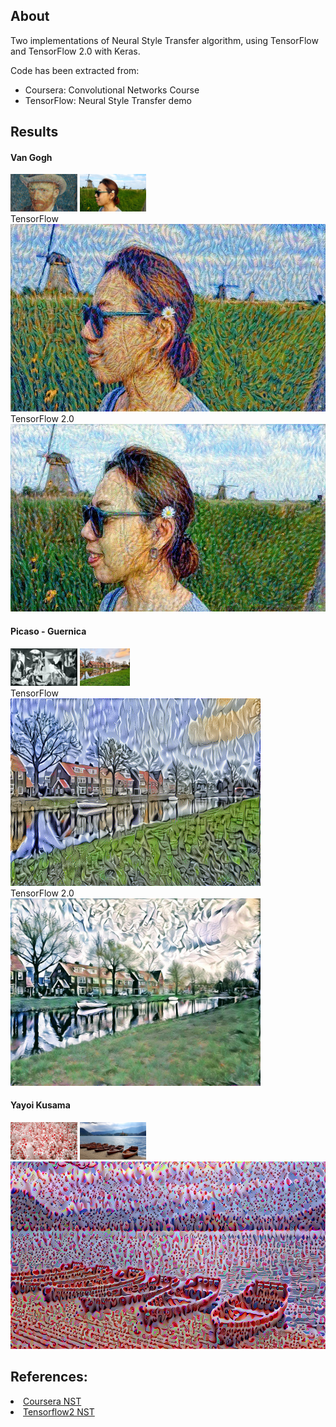## About

Two implementations of Neural Style Transfer algorithm, using TensorFlow and TensorFlow 2.0 with Keras.

Code has been extracted from:

- Coursera: Convolutional Networks Course
- TensorFlow: Neural Style Transfer demo 

## Results

#### Van Gogh

<div>
<img src="./tensorflow1/images/pattern_5.png" alt="alt text" width="auto" height="60">
<img src="./tensorflow1/images/content_1.jpg" alt="alt text" width="auto" height="60">
</div>
TensorFlow
<div>
<img src="./tensorflow1/results/generated_image_1.jpg" alt="alt text" width="auto" height="300">
</div>
TensorFlow 2.0
<div>
<img src="./tensorflow2/results/generated_image_1.jpg" alt="alt text" width="auto" height="300">
</div>

#### Picaso - Guernica

<div>
<img src="./tensorflow1/images/pattern_1.jpg" alt="alt text" width="auto" height="60">
<img src="./tensorflow1/images/content_4.jpg" alt="alt text" width="auto" height="60">
</div>
TensorFlow
<div>
<img src="./tensorflow1/results/generated_image_2.png" alt="alt text" width="auto" height="300">
</div>
TensorFlow 2.0
<div>
<img src="./tensorflow2/results/generated_image_2.jpg" alt="alt text" width="auto" height="300">
</div>


#### Yayoi Kusama

<div>
<img src="./tensorflow1/images/pattern_3.jpg" alt="alt text" width="auto" height="60">
<img src="./tensorflow1/images/content_3.jpg" alt="alt text" width="auto" height="60">
<br>
<div>
<img src="./tensorflow1/results/generated_image_3.png" alt="alt text" width="auto" height="300">
</div>


## References:

<li>
  <a href="https://www.coursera.org/learn/convolutional-neural-networks/notebook/lEthw/art-generation-with-neural-style-transfer">Coursera NST</a>
</li>
<li>
<a href="https://www.tensorflow.org/tutorials/generative/style_transfer">Tensorflow2 NST</a>
</li>